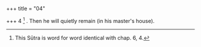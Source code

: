 +++
title = "04"

+++
4 [^3] . Then he will quietly remain (in his master's house).


[^3]:  This Sūtra is word for word identical with chap. 6, 4.

